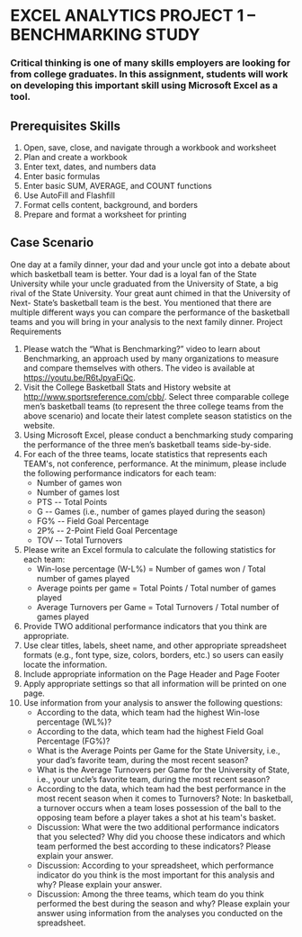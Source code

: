 # EXCEL ANALYTICS PROJECT 1 – BENCHMARKING STUDY

### Critical thinking is one of many skills employers are looking for from college graduates. In this assignment, students will work on developing this important skill using Microsoft Excel as a tool. 

## Prerequisites Skills

1. Open, save, close, and navigate through a
workbook and worksheet
2. Plan and create a workbook
3. Enter text, dates, and numbers data
4. Enter basic formulas
5. Enter basic SUM, AVERAGE, and COUNT
functions
6. Use AutoFill and Flashfill
7. Format cells content, background, and
borders
8. Prepare and format a worksheet for printing

## Case Scenario
One day at a family dinner, your dad and your
uncle got into a debate about which basketball
team is better. Your dad is a loyal fan of the State
University while your uncle graduated from the
University of State, a big rival of the State
University. Your great aunt chimed in that the
University of Next- State’s basketball team is the
best.
You mentioned that there are multiple different
ways you can compare the performance of the
basketball teams and you will bring in your
analysis to the next family dinner.
Project Requirements

1. Please watch the “What is Benchmarking?”
video to learn about Benchmarking, an
approach used by many organizations to
measure and compare themselves with
others. The video is available at
https://youtu.be/R6tJpyaFiQc.
2. Visit the College Basketball Stats and History
website at http://www.sportsreference.com/cbb/.
Select three
comparable college men’s basketball teams
(to represent the three college teams from
the above scenario) and locate their latest
complete season statistics on the website.
3. Using Microsoft Excel, please conduct a
benchmarking study comparing the
performance of the three men’s basketball
teams side-by-side.
4. For each of the three teams, locate statistics
that represents each TEAM's, not conference,
performance. At the minimum, please
include the following performance indicators
for each team:
    + Number of games won
    + Number of games lost
    + PTS -- Total Points
    + G -- Games (i.e., number of games
played during the season)
    + FG% -- Field Goal Percentage
    + 2P% -- 2-Point Field Goal Percentage
    + TOV -- Total Turnovers
5. Please write an Excel formula to calculate the
following statistics for each team:
    + Win-lose percentage (W-L%) =
Number of games won / Total number
of games played
    + Average points per game = Total
Points / Total number of games
played
    + Average Turnovers per Game = Total
Turnovers / Total number of games
played
6. Provide TWO additional performance
indicators that you think are appropriate.
7. Use clear titles, labels, sheet name, and other
appropriate spreadsheet formats (e.g., font
type, size, colors, borders, etc.) so users can
easily locate the information.
8. Include appropriate information on the Page
Header and Page Footer
9. Apply appropriate settings so that all
information will be printed on one page.
10. Use information from your analysis to
answer the following questions:
    - According to the data, which team had
the highest Win-lose percentage (WL%)?
    - According to the data, which team had
the highest Field Goal Percentage (FG%)?
    - What is the Average Points per Game for
the State University, i.e., your dad’s
favorite team, during the most recent
season?
    - What is the Average Turnovers per Game
for the University of State, i.e., your
uncle’s favorite team, during the most
recent season?
    - According to the data, which team had
the best performance in the most recent
season when it comes to Turnovers?
Note: In basketball, a turnover occurs
when a team loses possession of the ball
to the opposing team before a player
takes a shot at his team's basket.
    - Discussion: What were the two additional
performance indicators that you
selected? Why did you choose these
indicators and which team performed the
best according to these indicators?
Please explain your answer.
    - Discussion: According to your
spreadsheet, which performance
indicator do you think is the most
important for this analysis and
why? Please explain your answer.
    - Discussion: Among the three teams,
which team do you think performed the
best during the season and why? Please
explain your answer using information
from the analyses you conducted on the
spreadsheet.